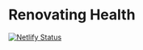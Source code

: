 # Renovating Health

[![Netlify Status](https://api.netlify.com/api/v1/badges/71cc28eb-59f0-4e52-b667-273fc91c7683/deploy-status)](https://app.netlify.com/sites/next-blog-tutorial/deploys)
